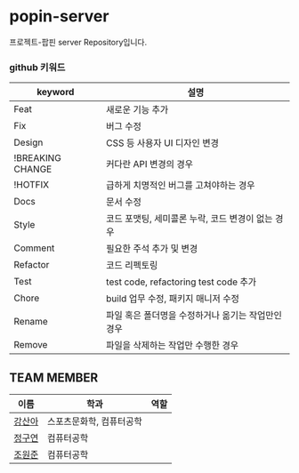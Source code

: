 # popin-server
프로젝트-팝핀 server Repository입니다. 


### github 키워드

|keyword|설명|
|----|---|
|Feat|새로운 기능 추가|
|Fix|버그 수정|
|Design|CSS 등 사용자 UI 디자인 변경|
|!BREAKING CHANGE|커다란 API 변경의 경우|
|!HOTFIX|급하게 치명적인 버그를 고쳐야하는 경우|
|Docs|문서 수정|
|Style|코드 포맷팅, 세미콜론 누락, 코드 변경이 없는 경우|
|Comment|필요한 주석 추가 및 변경|
|Refactor|코드 리펙토링|
|Test|test code, refactoring test code 추가|
|Chore|build 업무 수정, 패키지 매니저 수정|
|Rename|파일 혹은 폴더명을 수정하거나 옮기는 작업만인 경우|
|Remove|파일을 삭제하는 작업만 수행한 경우|


## TEAM MEMBER
|이름|학과|역할|
|----|---|---|
|[강산아](https://github.com/gsandoo)|스포츠문화학, 컴퓨터공학|
|[정구연](https://github.com/gouyeonch)|컴퓨터공학|
|[조원준](https://github.com/jun6292)|컴퓨터공학|
